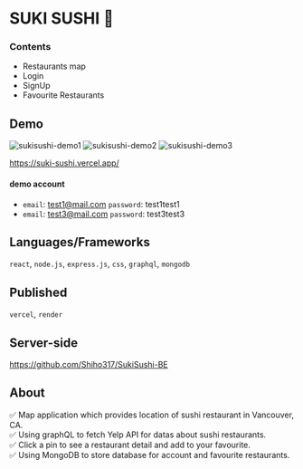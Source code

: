 # SUKI SUSHI :sushi:

### Contents
- Restaurants map
- Login
- SignUp
- Favourite Restaurants

## Demo

![sukisushi-demo1](https://user-images.githubusercontent.com/88401910/166632330-f7234171-3140-4d98-bd8e-522d08f29d04.jpg)
![sukisushi-demo2](https://user-images.githubusercontent.com/88401910/166632334-e32e3723-94c3-4368-8781-b2df5d3cb08c.jpg)
![sukisushi-demo3](https://user-images.githubusercontent.com/88401910/166632338-0714caa5-9cd6-49cc-8b92-3538f939caf2.jpg)

https://suki-sushi.vercel.app/

#### demo account
- `email`: test1@mail.com `password`: test1test1  
- `email`: test3@mail.com `password`: test3test3  

## Languages/Frameworks

`react`, `node.js`, `express.js`, `css`, `graphql`, `mongodb`

## Published

`vercel`, `render`

## Server-side

https://github.com/Shiho317/SukiSushi-BE

## About
:white_check_mark: Map application which provides location of sushi restaurant in Vancouver, CA.  
:white_check_mark: Using graphQL to fetch Yelp API for datas about sushi restaurants.  
:white_check_mark: Click a pin to see a restaurant detail and add to your favourite.  
:white_check_mark: Using MongoDB to store database for account and favourite restaurants.   
